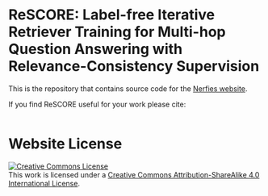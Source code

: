 # ReSCORE: Label-free Iterative Retriever Training for Multi-hop Question Answering with Relevance-Consistency Supervision

This is the repository that contains source code for the [Nerfies website](https://nerfies.github.io).

If you find ReSCORE useful for your work please cite:
```

```

# Website License
<a rel="license" href="http://creativecommons.org/licenses/by-sa/4.0/"><img alt="Creative Commons License" style="border-width:0" src="https://i.creativecommons.org/l/by-sa/4.0/88x31.png" /></a><br />This work is licensed under a <a rel="license" href="http://creativecommons.org/licenses/by-sa/4.0/">Creative Commons Attribution-ShareAlike 4.0 International License</a>.
